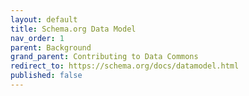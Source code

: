 ```yaml
---
layout: default
title: Schema.org Data Model
nav_order: 1
parent: Background
grand_parent: Contributing to Data Commons
redirect_to: https://schema.org/docs/datamodel.html
published: false
---
```

